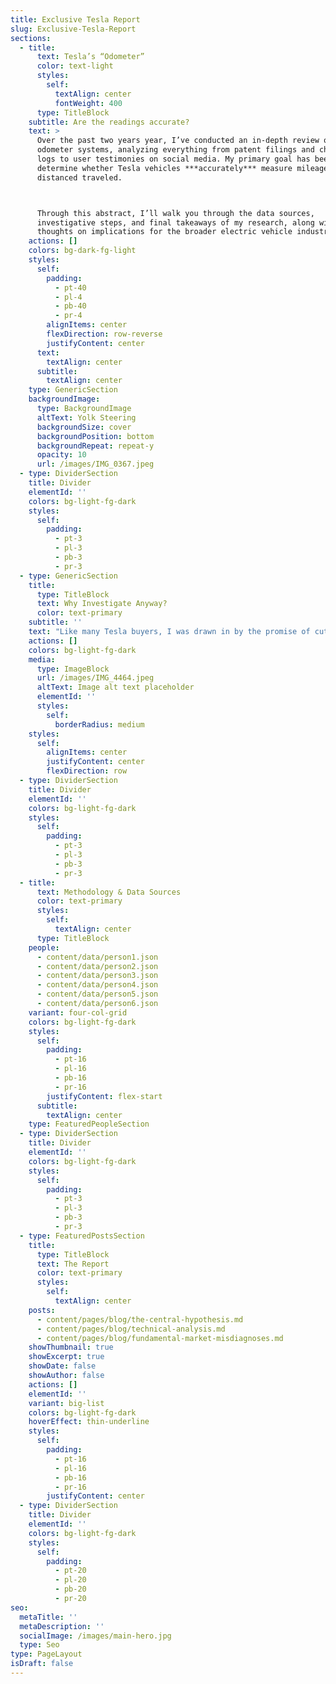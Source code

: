 ```yaml
---
title: Exclusive Tesla Report
slug: Exclusive-Tesla-Report
sections:
  - title:
      text: Tesla’s “Odometer”
      color: text-light
      styles:
        self:
          textAlign: center
          fontWeight: 400
      type: TitleBlock
    subtitle: Are the readings accurate?
    text: >
      Over the past two years year, I’ve conducted an in-depth review of Tesla’s
      odometer systems, analyzing everything from patent filings and charging
      logs to user testimonies on social media. My primary goal has been to
      determine whether Tesla vehicles ***accurately*** measure mileage, or
      distanced traveled. 



      Through this abstract, I’ll walk you through the data sources,
      investigative steps, and final takeaways of my research, along with my
      thoughts on implications for the broader electric vehicle industry.
    actions: []
    colors: bg-dark-fg-light
    styles:
      self:
        padding:
          - pt-40
          - pl-4
          - pb-40
          - pr-4
        alignItems: center
        flexDirection: row-reverse
        justifyContent: center
      text:
        textAlign: center
      subtitle:
        textAlign: center
    type: GenericSection
    backgroundImage:
      type: BackgroundImage
      altText: Yolk Steering
      backgroundSize: cover
      backgroundPosition: bottom
      backgroundRepeat: repeat-y
      opacity: 10
      url: /images/IMG_0367.jpeg
  - type: DividerSection
    title: Divider
    elementId: ''
    colors: bg-light-fg-dark
    styles:
      self:
        padding:
          - pt-3
          - pl-3
          - pb-3
          - pr-3
  - type: GenericSection
    title:
      type: TitleBlock
      text: Why Investigate Anyway?
      color: text-primary
    subtitle: ''
    text: "Like many Tesla buyers, I was drawn in by the promise of cutting-edge technology, efficiency, and long-term savings. I spent $60,000 on a used 2020 Tesla Model Y, expecting a reliable, high-performance vehicle. Instead, I found myself bringing it in for service at least once every month for the first 6-7 months. On top of that, I spent over $5,000 on tires, watching them wear out at an alarming rate. My preconceived notions about electric vehicles—lower maintenance, long-lasting components, and superior efficiency—were quickly turned upside down.\_\n\nThen I noticed something even stranger: the miles on my odometer were accumulating far too quickly. Given how often the car was either in service or unusable, I suspected something was off. But what really cemented my suspicion was my own driving history—I had previously owned a Chevy Camaro, a Mercedes, and another Camaro, and none of those vehicles had ever felt this *disconnected* from reality in terms of mileage, efficiency, or required maintenance. Something about the Tesla just felt… **off**.\n\nOnce Tesla refused to honor repairs after my warranty expired, I revisited the odometer issue and conducted a simple Google search, which led me to Reddit threads full of Tesla owners experiencing the same discrepancies. That moment sent me down the rabbit hole. **Given my extensive background in capital markets, fundamental equity research, data analytics, and shareholder governance, it was only natural to leverage those skills—not from the usual lens of institutional investing, but from one of consumer protection.** What began as a frustrating ownership experience quickly turned into a large-scale investigation into Tesla’s practices, uncovering something far more deceptive.\n"
    actions: []
    colors: bg-light-fg-dark
    media:
      type: ImageBlock
      url: /images/IMG_4464.jpeg
      altText: Image alt text placeholder
      elementId: ''
      styles:
        self:
          borderRadius: medium
    styles:
      self:
        alignItems: center
        justifyContent: center
        flexDirection: row
  - type: DividerSection
    title: Divider
    elementId: ''
    colors: bg-light-fg-dark
    styles:
      self:
        padding:
          - pt-3
          - pl-3
          - pb-3
          - pr-3
  - title:
      text: Methodology & Data Sources
      color: text-primary
      styles:
        self:
          textAlign: center
      type: TitleBlock
    people:
      - content/data/person1.json
      - content/data/person2.json
      - content/data/person3.json
      - content/data/person4.json
      - content/data/person5.json
      - content/data/person6.json
    variant: four-col-grid
    colors: bg-light-fg-dark
    styles:
      self:
        padding:
          - pt-16
          - pl-16
          - pb-16
          - pr-16
        justifyContent: flex-start
      subtitle:
        textAlign: center
    type: FeaturedPeopleSection
  - type: DividerSection
    title: Divider
    elementId: ''
    colors: bg-light-fg-dark
    styles:
      self:
        padding:
          - pt-3
          - pl-3
          - pb-3
          - pr-3
  - type: FeaturedPostsSection
    title:
      type: TitleBlock
      text: The Report
      color: text-primary
      styles:
        self:
          textAlign: center
    posts:
      - content/pages/blog/the-central-hypothesis.md
      - content/pages/blog/technical-analysis.md
      - content/pages/blog/fundamental-market-misdiagnoses.md
    showThumbnail: true
    showExcerpt: true
    showDate: false
    showAuthor: false
    actions: []
    elementId: ''
    variant: big-list
    colors: bg-light-fg-dark
    hoverEffect: thin-underline
    styles:
      self:
        padding:
          - pt-16
          - pl-16
          - pb-16
          - pr-16
        justifyContent: center
  - type: DividerSection
    title: Divider
    elementId: ''
    colors: bg-light-fg-dark
    styles:
      self:
        padding:
          - pt-20
          - pl-20
          - pb-20
          - pr-20
seo:
  metaTitle: ''
  metaDescription: ''
  socialImage: /images/main-hero.jpg
  type: Seo
type: PageLayout
isDraft: false
---
```

